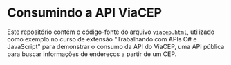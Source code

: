 # Consumindo a API ViaCEP 

Este repositório contém o código-fonte do arquivo `viacep.html`, utilizado como exemplo no curso de extensão "Trabalhando com APIs C# e JavaScript" para demonstrar o consumo da API do ViaCEP, uma API pública para buscar informações de endereços a partir de um CEP.
